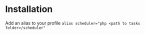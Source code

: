 # Installation
Add an alias to your profile `alias scheduler="php <path to tasks folder>/scheduler"`
